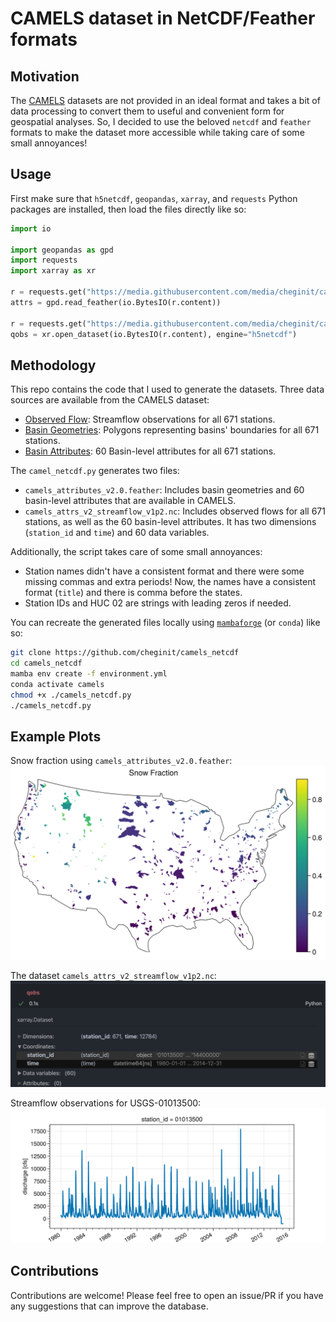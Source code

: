 # CAMELS dataset in NetCDF/Feather formats

## Motivation

The [CAMELS](https://ral.ucar.edu/solutions/products/camels) datasets
are not provided in an ideal format and takes
a bit of data processing to convert them to useful and convenient
form for geospatial analyses. So, I decided to use the beloved `netcdf` and `feather`
formats to make the dataset more accessible while taking care of some
small annoyances!

## Usage

First make sure that `h5netcdf`, `geopandas`, `xarray`, and `requests`
Python packages are installed, then load the files directly like so:

```python
import io

import geopandas as gpd
import requests
import xarray as xr

r = requests.get("https://media.githubusercontent.com/media/cheginit/camels_netcdf/main/camels_attributes_v2.0.feather")
attrs = gpd.read_feather(io.BytesIO(r.content))

r = requests.get("https://media.githubusercontent.com/media/cheginit/camels_netcdf/main/camels_attrs_v2_streamflow_v1p2.nc")
qobs = xr.open_dataset(io.BytesIO(r.content), engine="h5netcdf")
```

## Methodology

This repo contains the code that I used to generate the datasets.
Three data sources are available from the CAMELS dataset:

- [Observed Flow](https://ral.ucar.edu/sites/default/files/public/product-tool/camels-catchment-attributes-and-meteorology-for-large-sample-studies-dataset-downloads/basin_timeseries_v1p2_metForcing_obsFlow.zip):
  Streamflow observations for all 671 stations.
- [Basin Geometries](https://ral.ucar.edu/sites/default/files/public/product-tool/camels-catchment-attributes-and-meteorology-for-large-sample-studies-dataset-downloads/basin_set_full_res.zip):
  Polygons representing basins' boundaries for all 671 stations.
- [Basin Attributes](https://ral.ucar.edu/sites/default/files/public/product-tool/camels-catchment-attributes-and-meteorology-for-large-sample-studies-dataset-downloads/camels_attributes_v2.0.zip): 60 Basin-level attributes for all 671 stations.

The `camel_netcdf.py` generates two files:

- `camels_attributes_v2.0.feather`: Includes basin geometries and 60
  basin-level attributes that are available in CAMELS.
- `camels_attrs_v2_streamflow_v1p2.nc`: Includes observed flows
  for all 671 stations, as well as the 60 basin-level attributes. It has
  two dimensions (`station_id` and `time`) and 60 data variables.

Additionally, the script takes care of some small annoyances:

- Station names didn't have a consistent format and there were some missing
  commas and extra periods! Now, the names have a consistent format (`title`)
  and there is comma before the states.
- Station IDs and HUC 02 are strings with leading zeros if needed.

You can recreate the generated files locally using
[`mambaforge`](https://github.com/conda-forge/miniforge/) (or `conda`) like so:

```bash
git clone https://github.com/cheginit/camels_netcdf
cd camels_netcdf
mamba env create -f environment.yml
conda activate camels
chmod +x ./camels_netcdf.py
./camels_netcdf.py
```

## Example Plots

Snow fraction using `camels_attributes_v2.0.feather`:
![camels_snow_fraction](plots/camels_snow_fraction.png)

The dataset `camels_attrs_v2_streamflow_v1p2.nc`:
![dataset](plots/dataset.png)

Streamflow observations for USGS-01013500:
![qobs_01013500](plots/qobs_01013500.png)

## Contributions

Contributions are welcome! Please feel free to open an issue/PR if you
have any suggestions that can improve the database.
